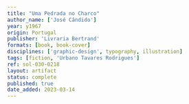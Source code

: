 ```yaml
---
title: "Uma Pedrada no Charco"
author_name: ['José Cândido']
year: y1967
origin: Portugal
publisher: 'Livraria Bertrand'
formats: [book, book-cover]
disciplines: ['graphic-design', typography, illustration]
tags: [fiction, 'Urbano Tavares Rodrigues']
ref: sol-030-0218
layout: artifact
status: complete
published: true
date_added: 2023-03-14
---
```

